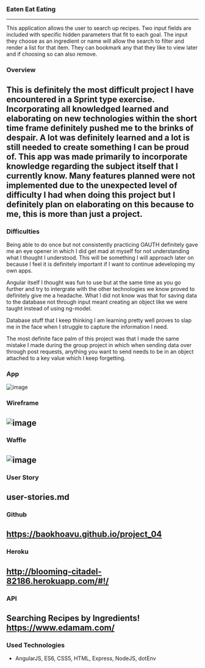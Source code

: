 ### Eaten Eat Eating
---
This application allows the user to search up recipes. Two input fields are included with specific hidden parameters that fit to each goal. The input they choose as an ingredient or name will allow the search to filter and render a list for that item. They can bookmark any that they like to view later and if choosing so can also remove.


### Overview

This is definitely the most difficult project I have encountered in a Sprint type exercise. Incorporating all knowledged learned and elaborating on new technologies within the short time frame definitely pushed me to the brinks of despair. A lot was definitely learned and a lot is still needed to create something I can be proud of. This app was made primarily to incorporate  knowledge regarding the subject itself that I currently know. Many features planned were not implemented due to the unexpected level of difficulty I had when doing this project but I definitely plan on elaborating on this because to me, this is more than just a project. 
---

### Difficulties

Being able to do once but not consistently practicing OAUTH definitely gave me an eye opener in which I did get mad at myself for not understanding what I thought I understood. This will be something I will approach later on because I feel it is definitely important if I want to continue adeveloping my own apps.

Angular itself I thought was fun to use but at the same time as you go further and try to intergrate with the other technologies we know proved to definitely give me a headache. What I did not know was that for saving data to the database not through input meant creating an object like we were taught instead of using ng-model.

Database stuff that I keep thinking I am learning pretty well proves to slap me in the face when I struggle to capture the information I need.

The most definite face palm of this project was that I made the same mistake I made during the group project in which when sending data over through post requests, anything you want to send needs to be in an object attached to a key value which I keep forgetting.

### App
![image](http://i.imgur.com/bnNPyjU.png)

### Wireframe

![image](http://i.imgur.com/GQDTYOG.png)
---

### Waffle

![image](http://i.imgur.com/CkDA3mB.png)
---

### User Story

user-stories.md
---

### Github

https://baokhoavu.github.io/project_04
---

### Heroku

http://blooming-citadel-82186.herokuapp.com/#!/
---

### API

Searching Recipes by Ingredients!
https://www.edamam.com/
---

### Used Technologies

- AngularJS, ES6, CSS5, HTML, Express, NodeJS, dotEnv

